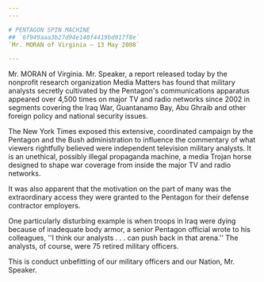 ```yaml
---
---

# PENTAGON SPIN MACHINE
## `6f949aaa3b27d94e140f4419bd917f8e`
`Mr. MORAN of Virginia — 13 May 2008`

---
```



Mr. MORAN of Virginia. Mr. Speaker, a report released today by the 
nonprofit research organization Media Matters has found that military 
analysts secretly cultivated by the Pentagon's communications apparatus 
appeared over 4,500 times on major TV and radio networks since 2002 in 
segments covering the Iraq War, Guantanamo Bay, Abu Ghraib and other 
foreign policy and national security issues.

The New York Times exposed this extensive, coordinated campaign by 
the Pentagon and the Bush administration to influence the commentary of 
what viewers rightfully believed were independent television military 
analysts. It is an unethical, possibly illegal propaganda machine, a 
media Trojan horse designed to shape war coverage from inside the major 
TV and radio networks.

It was also apparent that the motivation on the part of many was the 
extraordinary access they were granted to the Pentagon for their 
defense contractor employers.

One particularly disturbing example is when troops in Iraq were dying 
because of inadequate body armor, a senior Pentagon official wrote to 
his colleagues, ''I think our analysts . . . can push back in that 
arena.'' The analysts, of course, were 75 retired military officers.

This is conduct unbefitting of our military officers and our Nation, 
Mr. Speaker.
